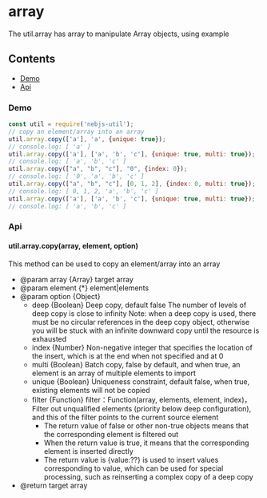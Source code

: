 # array
The util.array has array to manipulate Array objects, using example

## Contents
- [Demo](#Demo)
- [Api](#Api)

<span id="Demo"></span>
### Demo
```javascript
const util = require('nebjs-util');
// copy an element/array into an array
util.array.copy(['a'], 'a', {unique: true});
// console.log: [ 'a' ]
util.array.copy(['a'], ['a', 'b', 'c'], {unique: true, multi: true});
// console.log: [ 'a', 'b', 'c' ]
util.array.copy(["a", "b", "c"], "0", {index: 0});
// console.log: [ '0', 'a', 'b', 'c' ]
util.array.copy(["a", "b", "c"], [0, 1, 2], {index: 0, multi: true});
// console.log: [ 0, 1, 2, 'a', 'b', 'c' ]
util.array.copy(['a'], ['a', 'b', 'c'], {unique: true, multi: true});
// console.log: [ 'a', 'b', 'c' ]
```

<span id="Api"></span>
### Api
#### util.array.copy(array, element, option)
This method can be used to copy an element/array into an array
- @param array {Array} target array
- @param element {*} element|elements
- @param option {Object}
  - deep {Boolean} Deep copy, default false
    The number of levels of deep copy is close to infinity
    Note: when a deep copy is used, there must be no circular references in the deep copy object, otherwise you will be stuck with an infinite downward copy until the resource is exhausted
  - index {Number} Non-negative integer that specifies the location of the insert, which is at the end when not specified and at 0
  - multi {Boolean} Batch copy, false by default, and when true, an element is an array of multiple elements to import
  - unique {Boolean} Uniqueness constraint, default false, when true, existing elements will not be copied
  - filter {Function} filter：Function(array, elements, element, index)，Filter out unqualified elements (priority below deep configuration), and this of the filter points to the current source element
    - The return value of false or other non-true objects means that the corresponding element is filtered out
    - When the return value is true, it means that the corresponding element is inserted directly
    - The return value is {value:??} is used to insert values corresponding to value, which can be used for special processing, such as reinserting a complex copy of a deep copy
- @return target array
